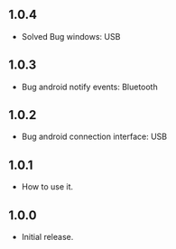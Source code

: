 ## 1.0.4

* Solved Bug windows: USB

## 1.0.3

* Bug android notify events: Bluetooth 

## 1.0.2

* Bug android connection interface: USB 

## 1.0.1

* How to use it.

## 1.0.0

* Initial release.
